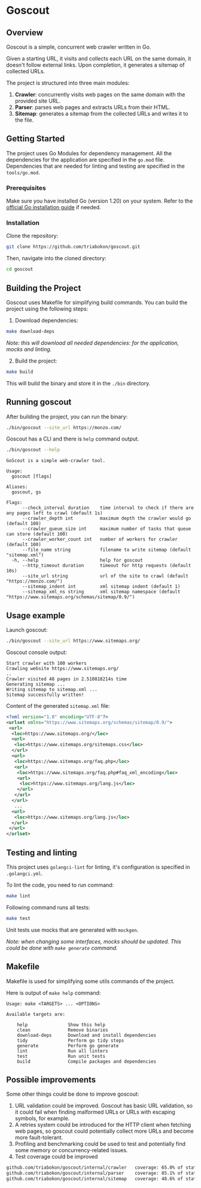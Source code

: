# Goscout

## Overview

Goscout is a simple, concurrent web crawler written in Go.

Given a starting URL, it visits and collects each URL on the same domain, it doesn't follow external links. Upon completion, it generates a sitemap of collected URLs.

The project is structured into three main modules:

1. **Crawler**: concurrently visits web pages on the same domain with the provided site URL.
2. **Parser**: parses web pages and extracts URLs from their HTML.
3. **Sitemap**: generates a sitemap from the collected URLs and writes it to the file.

## Getting Started

The project uses Go Modules for dependency management.
All the dependencies for the application are specified in the `go.mod` file.
Dependencies that are needed for linting and testing are specified in the `tools/go.mod`.

### Prerequisites

Make sure you have installed Go (version 1.20) on your system. Refer to the [official Go installation guide](https://golang.org/doc/install) if needed.

### Installation

Clone the repository:

```bash
git clone https://github.com/triabokon/goscout.git
```

Then, navigate into the cloned directory:

```bash
cd goscout
```

## Building the Project

Goscout uses Makefile for simplifying build commands. You can build the project using the following steps:

1. Download dependencies:
```bash
make download-deps
```
*Note: this will download all needed dependencies: for the application, mocks and linting.*

2. Build the project:
```bash
make build
```
This will build the binary and store it in the `./bin` directory.

## Running goscout
After building the project, you can run the binary:

```bash
./bin/goscout --site_url https://monzo.com/
```

Goscout has a CLI and there is `help` command output.

```bash
./bin/goscout --help
```

```
GoScout is a simple web-crawler tool.

Usage:
  goscout [flags]

Aliases:
  goscout, gs

Flags:
      --check_interval duration    time interval to check if there are any pages left to crawl (default 1s)
      --crawler_depth int          maximum depth the crawler would go (default 100)
      --crawler_queue_size int     maximum number of tasks that queue can store (default 100)
      --crawler_worker_count int   number of workers for crawler (default 100)
      --file_name string           filename to write sitemap (default "sitemap.xml")
  -h, --help                       help for goscout
      --http_timeout duration      timeout for http requests (default 10s)
      --site_url string            url of the site to crawl (default "https://monzo.com/")
      --sitemap_indent int         xml sitemap indent (default 1)
      --sitemap_xml_ns string      xml sitemap namespace (default "https://www.sitemaps.org/schemas/sitemap/0.9/")
```

## Usage example

Launch goscout:
```bash
./bin/goscout --site_url https://www.sitemaps.org/
```

Goscout console output:
```
Start crawler with 100 workers
Crawling website https://www.sitemaps.org/
..
Crawler visited 48 pages in 2.510818214s time
Generating sitemap ...
Writing sitemap to sitemap.xml ...
Sitemap successfully written!
```

Content of the generated `sitemap.xml` file:

```xml
<?xml version="1.0" encoding="UTF-8"?>
<urlset xmlns="https://www.sitemaps.org/schemas/sitemap/0.9/">
 <url>
  <loc>https://www.sitemaps.org/</loc>
  <url>
   <loc>https://www.sitemaps.org/sitemaps.css</loc>
  </url>
  <url>
   <loc>https://www.sitemaps.org/faq.php</loc>
   <url>
    <loc>https://www.sitemaps.org/faq.php#faq_xml_encoding</loc>
    <url>
     <loc>https://www.sitemaps.org/lang.js</loc>
    </url>
   </url>
  </url>
   ...
  <url>
   <loc>https://www.sitemaps.org/lang.js</loc>
  </url>
 </url>
</urlset>
```

## Testing and linting

This project uses `golangci-lint` for linting, it's configuration is specified in `.golangci.yml`.

To lint the code, you need to run command:
```bash
make lint
```

Following command runs all tests:
```bash
make test
```
Unit tests use mocks that are generated with `mockgen`.

*Note: when changing some interfaces, mocks should be updated. This could be done with `make generate` command.*

## Makefile

Makefile is used for simplifying some utils commands of the project.

Here is output of `make help` command:

```
Usage: make <TARGETS> ... <OPTIONS>

Available targets are:

    help               Show this help
    clean              Remove binaries
    download-deps      Download and install dependencies
    tidy               Perform go tidy steps
    generate           Perform go generate
    lint               Run all linters
    test               Run unit tests
    build              Compile packages and dependencies
```

## Possible improvements

Some other things could be done to improve goscout:

1. URL validation could be improved. Goscout has basic URL validation, 
so it could fail when finding malformed URLs or URLs with escaping symbols, for example.
2. A retries system could be introduced for the HTTP client when fetching web pages, 
so goscout could potentially collect more URLs and become more fault-tolerant.
3. Profiling and benchmarking could be used to test and potentially find some memory or concurrency-related issues.
4. Test coverage could be improved
```bash
github.com/triabokon/goscout/internal/crawler   coverage: 65.0% of statements
github.com/triabokon/goscout/internal/parser    coverage: 85.1% of statements
github.com/triabokon/goscout/internal/sitemap   coverage: 48.6% of statements
```